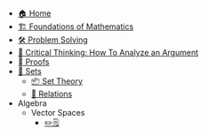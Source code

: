 - [🏠 Home](README.md)
- [🏗 Foundations of Mathematics](Foundations_Mathematics.md)
- [🛠️ Problem Solving](ProblemSolving.md)
- [💭 Critical Thinking: How To Analyze an Argument](CriticalThinking.md)
- [🫆 Proofs](Proofs.md)
- [🎁 Sets](Sets/Sets.md)
  - [📦 Set Theory](Sets/SetTheory.md)
  - [📮 Relations](Sets/Relations.md)
- Algebra
  - Vector Spaces
    - [✏️🗒️](Exercise/Vector_Spaces.md)
